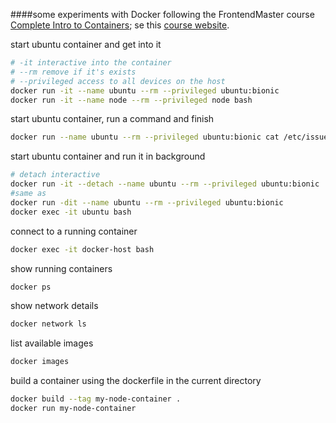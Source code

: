 
####some experiments with Docker following the FrontendMaster course [Complete Intro to Containers](https://frontendmasters.com/courses/complete-intro-containers); se this [course website](https://btholt.github.io/complete-intro-to-containers/intro).

start ubuntu container and get into it
```sh
# -it interactive into the container
# --rm remove if it's exists
# --privileged access to all devices on the host
docker run -it --name ubuntu --rm --privileged ubuntu:bionic
docker run -it --name node --rm --privileged node bash
```

start ubuntu container, run a command and finish
```sh
docker run --name ubuntu --rm --privileged ubuntu:bionic cat /etc/issue
```

start ubuntu container and run it in background
```sh
# detach interactive
docker run -it --detach --name ubuntu --rm --privileged ubuntu:bionic
#same as
docker run -dit --name ubuntu --rm --privileged ubuntu:bionic
docker exec -it ubuntu bash
```

    
connect to a running container
```sh
docker exec -it docker-host bash
```  

show running containers
```sh
docker ps
```  
show network details
```sh
docker network ls
```  

list available images
```sh
docker images
```  

build a container using the dockerfile in the current directory
```sh
docker build --tag my-node-container .
docker run my-node-container
```  
    
   